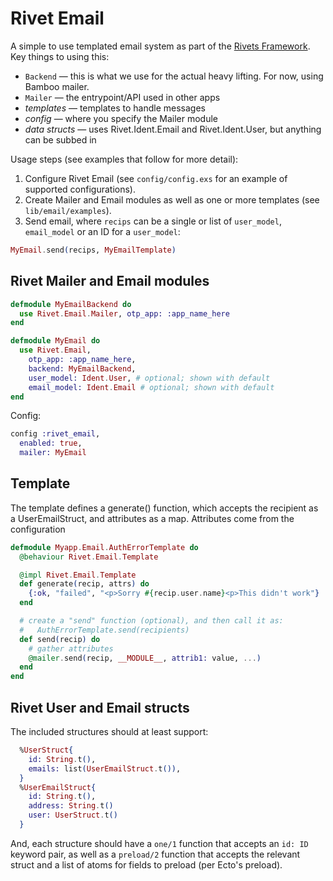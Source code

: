 # Rivet Email

A simple to use templated email system as part of the [Rivets Framework](https://docs.google.com/document/d/1ntoTA9YRE7KvKpmwZRtfzKwTZNgo2CY6YfJnDNQAlBc). Key things to using this:

* `Backend` — this is what we use for the actual heavy lifting. For now, using Bamboo mailer.
* `Mailer` — the entrypoint/API used in other apps
* *templates* — templates to handle messages
* *config* — where you specify the Mailer module
* *data structs* — uses Rivet.Ident.Email and Rivet.Ident.User, but anything can be subbed in

Usage steps (see examples that follow for more detail):

1. Configure Rivet Email (see `config/config.exs` for an example of supported configurations).
2. Create Mailer and Email modules as well as one or more templates (see `lib/email/examples`).
3. Send email, where `recips` can be a single or list of `user_model`, `email_model` or an ID for a `user_model`:

```elixir
MyEmail.send(recips, MyEmailTemplate)
```

## Rivet Mailer and Email modules

```elixir
defmodule MyEmailBackend do
  use Rivet.Email.Mailer, otp_app: :app_name_here
end
```

```elixir
defmodule MyEmail do
  use Rivet.Email,
    otp_app: :app_name_here,
    backend: MyEmailBackend,
    user_model: Ident.User, # optional; shown with default
    email_model: Ident.Email # optional; shown with default
end
```

Config:

```elixir
config :rivet_email,
  enabled: true,
  mailer: MyEmail
```

## Template

The template defines a generate() function, which accepts the recipient as a UserEmailStruct,
and attributes as a map. Attributes come from the configuration

```elixir
defmodule Myapp.Email.AuthErrorTemplate do
  @behaviour Rivet.Email.Template

  @impl Rivet.Email.Template
  def generate(recip, attrs) do
    {:ok, "failed", "<p>Sorry #{recip.user.name}<p>This didn't work"}
  end

  # create a "send" function (optional), and then call it as:
  #   AuthErrorTemplate.send(recipients)
  def send(recip) do
    # gather attributes
    @mailer.send(recip, __MODULE__, attrib1: value, ...)
  end
end
```

## Rivet User and Email structs

The included structures should at least support:

```elixir
  %UserStruct{
    id: String.t(),
    emails: list(UserEmailStruct.t()),
  }
  %UserEmailStruct{
    id: String.t(),
    address: String.t()
    user: UserStruct.t()
  }
```

And, each structure should have a `one/1` function that accepts an `id: ID`
keyword pair, as well as a `preload/2` function that accepts the relevant
struct and a list of atoms for fields to preload (per Ecto's preload).
